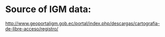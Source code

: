 # Source of IGM data:

http://www.geoportaligm.gob.ec/portal/index.php/descargas/cartografia-de-libre-acceso/registro/